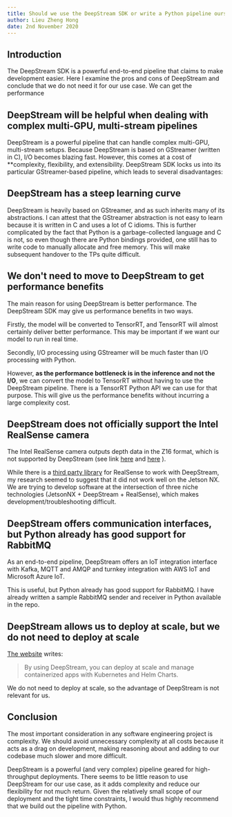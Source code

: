 ```yaml
---
title: Should we use the DeepStream SDK or write a Python pipeline ourselves?
author: Lieu Zheng Hong
date: 2nd November 2020
---
```


Introduction
------------

The DeepStream SDK is a powerful end-to-end pipeline that claims to make
development easier. Here I examine the pros and cons of DeepStream and
conclude that we do not need it for our use case. We can get the
performance

DeepStream will be helpful when dealing with complex multi-GPU, multi-stream pipelines
--------------------------------------------------------------------------------------

DeepStream is a powerful pipeline that can handle complex multi-GPU,
multi-stream setups. Because DeepStream is based on GStreamer (written
in C), I/O becomes blazing fast. However, this comes at a cost of
\*\*complexity, flexibility, and extensibility. DeepStream SDK locks us
into its particular GStreamer-based pipeline, which leads to several
disadvantages:

DeepStream has a steep learning curve
-------------------------------------

DeepStream is heavily based on GStreamer, and as such inherits many of
its abstractions. I can attest that the GStreamer abstraction is not
easy to learn because it is written in C and uses a lot of C idioms.
This is further complicated by the fact that Python is a
garbage-collected language and C is not, so even though there are Python
bindings provided, one still has to write code to manually allocate and
free memory. This will make subsequent handover to the TPs quite
difficult.

We don't need to move to DeepStream to get performance benefits
---------------------------------------------------------------

The main reason for using DeepStream is better performance. The
DeepStream SDK may give us performance benefits in two ways.

Firstly, the model will be converted to TensorRT, and TensorRT will
almost certainly deliver better performance. This may be important if we
want our model to run in real time.

Secondly, I/O processing using GStreamer will be much faster than I/O
processing with Python.

However, **as the performance bottleneck is in the inference and not the
I/O**, we can convert the model to TensorRT without having to use the
DeepStream pipeline. 
There is a TensorRT Python API we can use for that purpose.
This will give us the performance benefits without
incurring a large complexity cost. 

DeepStream does not officially support the Intel RealSense camera
-----------------------------------------------------------------

The Intel RealSense camera outputs depth data in the Z16 format, which
is not supported by DeepStream (see link
[here](https://forums.developer.nvidia.com/t/how-deepstream-reads-depth-data-z16-and-sends-it-via-rtsp/109750)
and
[here](https://community.intel.com/t5/Intel-Aero-Platform-For-UAVs/How-to-stream-realsense-D415-depth-via-gsteamer/td-p/728249)
).

While there is a [third party
library](https://gitlab.com/aivero/public/gstreamer/gst-realsense) for
RealSense to work with DeepStream, my research seemed to suggest that it
did not work well on the Jetson NX. We are trying to develop software at
the intersection of three niche technologies (JetsonNX + DeepStream +
RealSense), which makes development/troubleshooting difficult.

DeepStream offers communication interfaces, but Python already has good support for RabbitMQ
--------------------------------------------------------------------------------------------

As an end-to-end pipeline, DeepStream offers an IoT integration
interface with Kafka, MQTT and AMQP and turnkey integration with AWS IoT
and Microsoft Azure IoT.

This is useful, but Python already has good support for RabbitMQ. I have
already written a sample RabbitMQ sender and receiver in Python
available in the repo.

DeepStream allows us to deploy at scale, but we do not need to deploy at scale
------------------------------------------------------------------------------

[The website](https://developer.nvidia.com/deepstream-sdk) writes:

> By using DeepStream, you can deploy at scale and manage containerized
> apps with Kubernetes and Helm Charts.

We do not need to deploy at scale, so the advantage of DeepStream is not
relevant for us.

Conclusion
----------

The most important consideration in any software engineering project is
complexity. We should avoid unnecessary complexity at all costs because
it acts as a drag on development, making reasoning about and adding to
our codebase much slower and more difficult.

DeepStream is a powerful (and very complex) pipeline geared for
high-throughput deployments. There seems to be little reason to use
DeepStream for our use case, as it adds complexity and reduce our
flexibility for not much return. Given the relatively small scope of our
deployment and the tight time constraints, I would thus highly recommend
that we build out the pipeline with Python.
